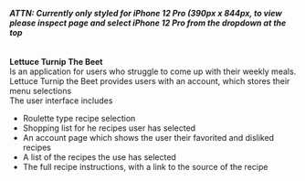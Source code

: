 ***ATTN: Currently only styled for iPhone 12 Pro (390px x 844px, to view please inspect page and select iPhone 12 Pro from the dropdown at the top***
<br/>
<br/>
<br/>
**Lettuce Turnip The Beet**<br/>
Is an application for users who struggle to come up with their weekly meals. <br/>
Lettuce Turnip the Beet provides users with an account, which stores their menu selections<br/>
The user interface includes
<ul>
              <li>Roulette type recipe selection</li>
              <li>Shopping list for he recipes user has selected</li>
              <li>An account page which shows the user their favorited and disliked recipes</li>
              <li>A list of the recipes the use has selected</li>
              <li>The full recipe instructions, with a link to the source of the recipe</li>
</ul>
<br/>
<br/>

